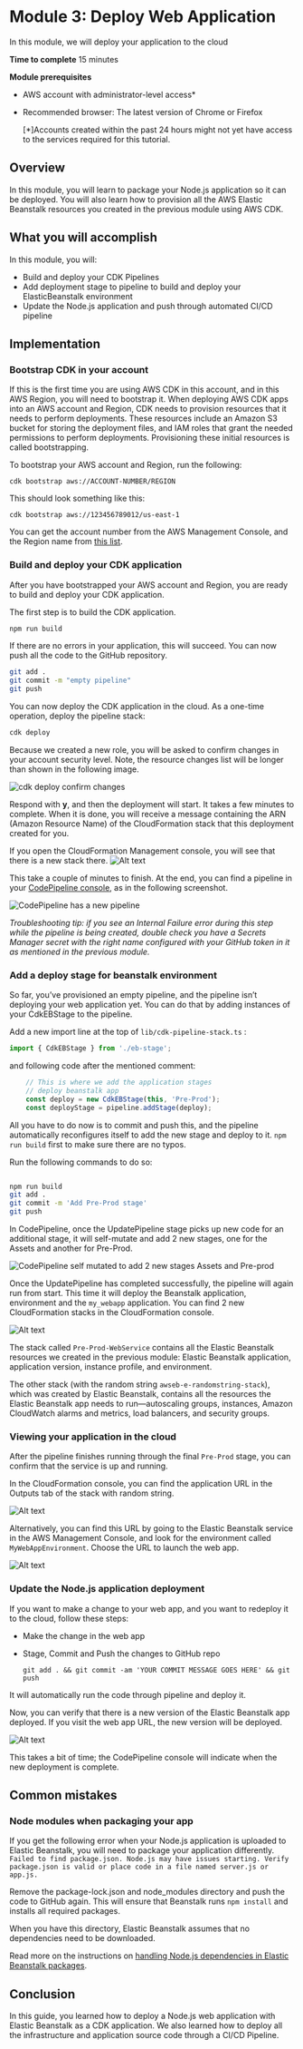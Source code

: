 # Module 3: Deploy Web Application
In this module, we will deploy your application to the cloud

**Time to complete** 15 minutes

**Module prerequisites**
* AWS account with administrator-level access*
* Recommended browser: The latest version of Chrome or Firefox
  
  [*]Accounts created within the past 24 hours might not yet have access to the services required for this tutorial.

## Overview

In this module, you will learn to package your Node.js application so it can be deployed. You will also learn how to provision all the AWS Elastic Beanstalk resources you created in the previous module using AWS CDK.

## What you will accomplish

In this module, you will:
* Build and deploy your CDK Pipelines
* Add deployment stage to pipeline to build and deploy your ElasticBeanstalk environment 
* Update the Node.js application and push through automated CI/CD pipeline 
 


## Implementation

### Bootstrap CDK in your account

If this is the first time you are using AWS CDK in this account, and in this AWS Region, you will need to bootstrap it. When deploying AWS CDK apps into an AWS account and Region, CDK needs to provision resources that it needs to perform deployments. These resources include an Amazon S3 bucket for storing the deployment files, and IAM roles that grant the needed permissions to perform deployments. Provisioning these initial resources is called bootstrapping.

To bootstrap your AWS account and Region, run the following:

`cdk bootstrap aws://ACCOUNT-NUMBER/REGION`

This should look something like this:

`cdk bootstrap aws://123456789012/us-east-1`

You can get the account number from the AWS Management Console, and the Region name from [this list](https://aws.amazon.com/getting-started/guides/deploy-webapp-elb/module-three/#:~:text=Region%20name%20from-,this%20list,-.).


### Build and deploy your CDK application
After you have bootstrapped your AWS account and Region, you are ready to build and deploy your CDK application.

The first step is to build the CDK application.
```bash
npm run build
```

If there are no errors in your application, this will succeed. You can now push all the code to the GitHub repository.  

```bash
git add .
git commit -m "empty pipeline"
git push
```

You can now deploy the CDK application in the cloud. As a one-time operation, deploy the pipeline stack:
```bash
cdk deploy
```

Because we created a new role, you will be asked to confirm changes in your account security level. Note, the resource changes list will be longer than shown in the following image.

![cdk deploy confirm changes](images/CDK-deploy-confirm.png)

Respond with **y**, and then the deployment will start. It takes a few minutes to complete. When it is done, you will receive a message containing the ARN (Amazon Resource Name) of the CloudFormation stack that this deployment created for you.

If you open the CloudFormation Management console, you will see that there is a new stack there.
![Alt text](images/cloudFormation-new-stack.png)

This take a couple of minutes to finish. At the end, you can find a pipeline in your [CodePipeline console](), as in the following screenshot.

![CodePipeline has a new pipeline](images/codepipeline-new-pipeline.png)

_Troubleshooting tip: if you see an Internal Failure error during this step while the pipeline is being created, double check you have a Secrets Manager secret with the right name configured with your GitHub token in it as mentioned in the previous module._


### <b>Add a deploy stage for beanstalk environment</b>

So far, you’ve provisioned an empty pipeline, and the pipeline isn’t deploying your web application yet. You can do that by adding instances of your CdkEBStage to the pipeline.

Add a new import line at the top of `lib/cdk-pipeline-stack.ts` :  
```Typescript
import { CdkEBStage } from './eb-stage';
```

and following code after the mentioned comment: 
```Typescript
    // This is where we add the application stages
    // deploy beanstalk app
    const deploy = new CdkEBStage(this, 'Pre-Prod');
    const deployStage = pipeline.addStage(deploy); 
```

All you have to do now is to commit and push this, and the pipeline automatically reconfigures itself to add the new stage and deploy to it. `npm run build` first to make sure there are no typos.

Run the following commands to do so:
```bash

npm run build
git add .
git commit -m 'Add Pre-Prod stage'
git push
```

In CodePipeline, once the UpdatePipeline stage picks up new code for an additional stage, it will self-mutate and add 2 new stages, one for the Assets and another for Pre-Prod.

![CodePipeline self mutated to add 2 new stages Assets and Pre-prod](images/codepipeline-pre-prod-stages.png)

Once the UpdatePipeline has completed successfully, the pipeline will again run from start. This time it will deploy the Beanstalk application, environment and the `my_webapp` application. You can find 2 new CloudFormation stacks in the CloudFormation console.

![Alt text](images/cloudformation-two-stacks-desc.png)

The stack called `Pre-Prod-WebService` contains all the Elastic Beanstalk resources we created in the previous module: Elastic Beanstalk application, application version, instance profile, and environment.

The other stack (with the random string `awseb-e-randomstring-stack`), which was created by Elastic Beanstalk, contains all the resources the Elastic Beanstalk app needs to run—autoscaling groups, instances, Amazon CloudWatch alarms and metrics, load balancers, and security groups.

### Viewing your application in the cloud

After the pipeline finishes running through the final `Pre-Prod` stage, you can confirm that the service is up and running. 

In the CloudFormation console, you can find the application URL in the Outputs tab of the stack with random string.

![Alt text](images/cloudformation-appln-URL.png)

Alternatively, you can find this URL by going to the Elastic Beanstalk service in the AWS Management Console, and look for the environment called `MyWebAppEnvironment`. Choose the URL to launch the web app.

![Alt text](images/beanstalk-application.png)


### Update the Node.js application deployment

If you want to make a change to your web app, and you want to redeploy it to the cloud, follow these steps:

* Make the change in the web app
* Stage, Commit and Push the changes to GitHub repo

  ```git add . && git commit -am 'YOUR COMMIT MESSAGE GOES HERE' && git push```

It will automatically run the code through pipeline and deploy it.

Now, you can verify that there is a new version of the Elastic Beanstalk app deployed. If you visit the web app URL, the new version will be deployed. 

![Alt text](images/elasticbeanstalk-environment.png)

This takes a bit of time; the CodePipeline console will indicate when the new deployment is complete.



## Common mistakes
### Node modules when packaging your app
If you get the following error when your Node.js application is uploaded to Elastic Beanstalk, you will need to package your application differently.
`Failed to find package.json. Node.js may have issues starting. Verify package.json is valid or place code in a file named server.js or app.js.`

Remove the package-lock.json and node_modules directory and push the code to GitHub again. This will ensure that Beanstalk runs `npm install` and installs all required packages.

When you have this directory, Elastic Beanstalk assumes that no dependencies need to be downloaded.

Read more on the instructions on [handling Node.js dependencies in Elastic Beanstalk packages](https://docs.aws.amazon.com/elasticbeanstalk/latest/dg/nodejs-platform-dependencies.html).

## Conclusion
In this guide, you learned how to deploy a Node.js web application with Elastic Beanstalk as a CDK application. We also learned how to deploy all the infrastructure and application source code through a CI/CD Pipeline.